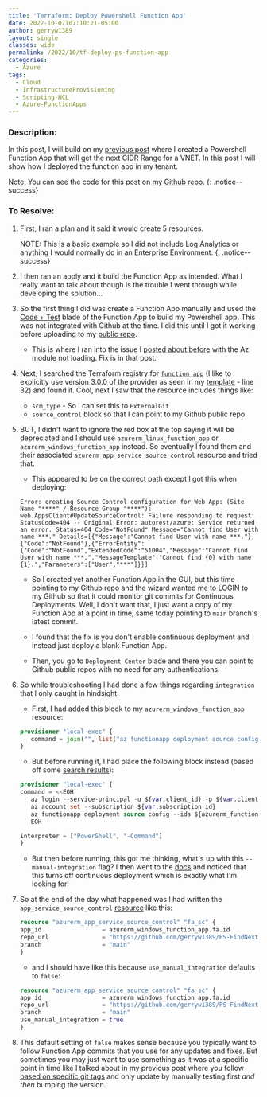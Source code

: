 ```yaml
---
title: 'Terraform: Deploy Powershell Function App'
date: 2022-10-07T07:10:21-05:00
author: gerryw1389
layout: single
classes: wide
permalink: /2022/10/tf-deploy-ps-function-app
categories:
  - Azure
tags:
  - Cloud
  - InfrastructureProvisioning
  - Scripting-HCL
  - Azure-FunctionApps
---
```

<!--more-->

### Description:

In this post, I will build on my [previous post](https://automationadmin.com/2022/08/tf-get-next-subnet) where I created a Powershell Function App that will get the next CIDR Range for a VNET. In this post I will show how I deployed the function app in my tenant.

Note: You can see the code for this post on [my Github repo](https://github.com/gerryw1389/terraform-examples/tree/main/2022-10-07-tf-deploy-ps-function-app).
{: .notice--success}

### To Resolve:

1. First, I ran a plan and it said it would create 5 resources.

   NOTE: This is a basic example so I did not include Log Analytics or anything I would normally do in an Enterprise Environment.
   {: .notice--success}

1. I then ran an apply and it build the Function App as intended. What I really want to talk about though is the trouble I went through while developing the solution...

1. So the first thing I did was create a Function App manually and used the [Code + Test](https://learn.microsoft.com/en-us/azure/azure-functions/functions-create-function-app-portal#test-the-function) blade of the Function App to build my Powershell app. This was not integrated with Github at the time. I did this until I got it working before uploading to my [public repo](https://github.com/gerryw1389/PS-FindNextCIDRRange).

   - This is where I ran into the issue I [posted about before](https://automationadmin.com/2022/10/ps-function-app-az-module-issue) with the Az module not loading. Fix is in that post.

2. Next, I searched the Terraform registry for [`function_app`](https://registry.terraform.io/providers/hashicorp/azurerm/3.0.0/docs/resources/function_app) (I like to explicitly use version 3.0.0 of the provider as seen in my [template](https://github.com/gerryw1389/terraform-examples/blob/main/_template/main.tf) - line 32) and found it. Cool, next I saw that the resource includes things like:

   - `scm_type` - So I can set this to `ExternalGit`
   - `source_control` block so that I can point to my Github public repo.

3. BUT, I didn't want to ignore the red box at the top saying it will be depreciated and I should use `azurerm_linux_function_app` or `azurerm_windows_function_app` instead. So eventually I found them and their associated `azurerm_app_service_source_control` resource and tried that.

   - This appeared to be on the correct path except I got this when deploying:

   ```escape
   Error: creating Source Control configuration for Web App: (Site Name "****" / Resource Group "****"): web.AppsClient#UpdateSourceControl: Failure responding to request: StatusCode=404 -- Original Error: autorest/azure: Service returned an error. Status=404 Code="NotFound" Message="Cannot find User with name ***." Details=[{"Message":"Cannot find User with name ***."},{"Code":"NotFound"},{"ErrorEntity":{"Code":"NotFound","ExtendedCode":"51004","Message":"Cannot find User with name ***.","MessageTemplate":"Cannot find {0} with name {1}.","Parameters":["User","***"]}}]
   ```

   - So I created yet another Function App in the GUI, but this time pointing to my Github repo and the wizard wanted me to LOGIN to my Github so that it could monitor git commits for Continuous Deployments. Well, I don't want that, I just want a copy of my Function App at a point in time, same today pointing to `main` branch's latest commit. 

   - I found that the fix is you don't enable continuous deployment and instead just deploy a blank Function App.

   - Then, you go to `Deployment Center` blade and there you can point to Github public repos with no need for any authentications.

1. So while troubleshooting I had done a few things regarding `integration` that I only caught in hindsight:

   - First, I had added this block to my `azurerm_windows_function_app` resource:

   ```terraform
   provisioner "local-exec" {
      command = join("", list("az functionapp deployment source config --ids ", azurerm_function_app.fa.id), " --repo-url https://github.com/gerryw1389/PS-FindNextCIDRRange", " --branch main --manual-integration")
   } 
   ```

   - But before running it, I had place the following block instead (based off some [search results](https://github.com/hashicorp/terraform-provider-azurerm/issues/1104)):

   ```terraform
   provisioner "local-exec" {
   command = <<EOH
      az login --service-principal -u ${var.client_id} -p ${var.client_secret} -t ${var.tenant_id}
      az account set --subscription ${var.subscription_id}
      az functionapp deployment source config --ids ${azurerm_function_app.fa.id} --repo-url https://github.com/gerryw1389/PS-FindNextCIDRRange --branch main --manual-integration
      EOH

   interpreter = ["PowerShell", "-Command"]
   }
   ```

   - But then before running, this got me thinking, what's up with this `--manual-integration` flag? I then went to the [docs](https://learn.microsoft.com/en-us/cli/azure/functionapp/deployment/source?view=azure-cli-latest#az-functionapp-deployment-source-config) and noticed that this turns off continuous deployment which is exactly what I'm looking for!

1. So at the end of the day what happened was I had written the `app_service_source_control` [resource](https://registry.terraform.io/providers/hashicorp/azurerm/3.0.0/docs/resources/app_service_source_control) like this:

   ```terraform
   resource "azurerm_app_service_source_control" "fa_sc" {
   app_id                 = azurerm_windows_function_app.fa.id
   repo_url               = "https://github.com/gerryw1389/PS-FindNextCIDRRange"
   branch                 = "main"
   }
   ```

   - and I should have like this because `use_manual_integration` defaults to `false`:

   ```terraform
   resource "azurerm_app_service_source_control" "fa_sc" {
   app_id                 = azurerm_windows_function_app.fa.id
   repo_url               = "https://github.com/gerryw1389/PS-FindNextCIDRRange"
   branch                 = "main"
   use_manual_integration = true
   }
   ```

1. This default setting of `false` makes sense because you typically want to follow Function App commits that you use for any updates and fixes. But sometimes you may just want to use something as it was at a specific point in time like I talked about in my previous post where you follow [based on specific git tags](https://automationadmin.com/2022/08/git-tagging) and only update by manually testing first *and then* bumping the version.